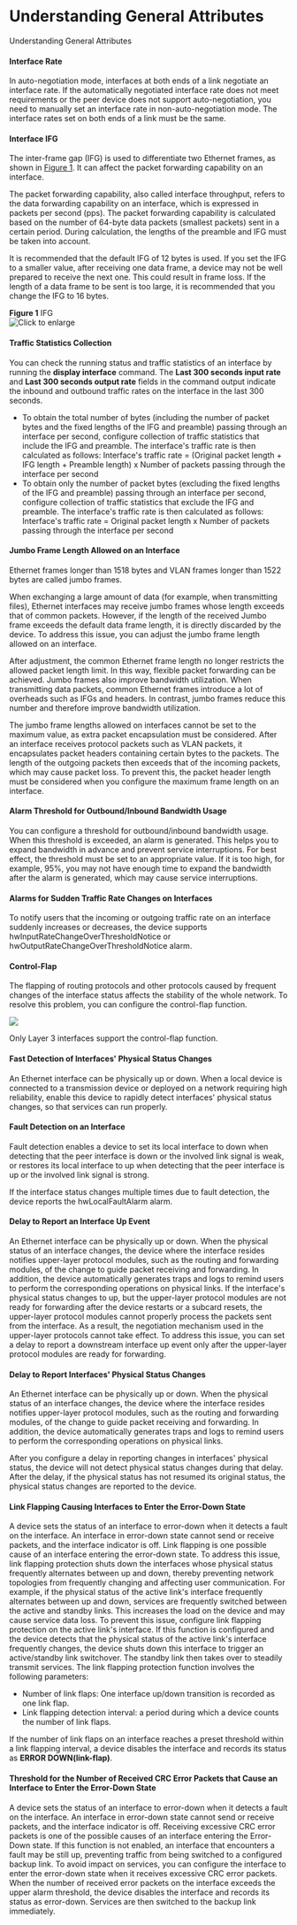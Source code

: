 Understanding General Attributes
================================

Understanding General Attributes

#### Interface Rate

In auto-negotiation mode, interfaces at both ends of a link negotiate an interface rate. If the automatically negotiated interface rate does not meet requirements or the peer device does not support auto-negotiation, you need to manually set an interface rate in non-auto-negotiation mode. The interface rates set on both ends of a link must be the same.


#### Interface IFG

The inter-frame gap (IFG) is used to differentiate two Ethernet frames, as shown in [Figure 1](#Ethernet_Interface_other1__fig_dc_cfg_int_003401). It can affect the packet forwarding capability on an interface.

The packet forwarding capability, also called interface throughput, refers to the data forwarding capability on an interface, which is expressed in packets per second (pps). The packet forwarding capability is calculated based on the number of 64-byte data packets (smallest packets) sent in a certain period. During calculation, the lengths of the preamble and IFG must be taken into account.

It is recommended that the default IFG of 12 bytes is used. If you set the IFG to a smaller value, after receiving one data frame, a device may not be well prepared to receive the next one. This could result in frame loss. If the length of a data frame to be sent is too large, it is recommended that you change the IFG to 16 bytes.

**Figure 1** IFG  
![](figure/en-us_image_0000001513041014.png "Click to enlarge")

#### Traffic Statistics Collection

You can check the running status and traffic statistics of an interface by running the **display interface** command. The **Last 300 seconds input rate** and **Last 300 seconds output rate** fields in the command output indicate the inbound and outbound traffic rates on the interface in the last 300 seconds.

* To obtain the total number of bytes (including the number of packet bytes and the fixed lengths of the IFG and preamble) passing through an interface per second, configure collection of traffic statistics that include the IFG and preamble. The interface's traffic rate is then calculated as follows: Interface's traffic rate = (Original packet length + IFG length + Preamble length) x Number of packets passing through the interface per second
* To obtain only the number of packet bytes (excluding the fixed lengths of the IFG and preamble) passing through an interface per second, configure collection of traffic statistics that exclude the IFG and preamble. The interface's traffic rate is then calculated as follows: Interface's traffic rate = Original packet length x Number of packets passing through the interface per second

#### Jumbo Frame Length Allowed on an Interface

Ethernet frames longer than 1518 bytes and VLAN frames longer than 1522 bytes are called jumbo frames.

When exchanging a large amount of data (for example, when transmitting files), Ethernet interfaces may receive jumbo frames whose length exceeds that of common packets. However, if the length of the received Jumbo frame exceeds the default data frame length, it is directly discarded by the device. To address this issue, you can adjust the jumbo frame length allowed on an interface.

After adjustment, the common Ethernet frame length no longer restricts the allowed packet length limit. In this way, flexible packet forwarding can be achieved. Jumbo frames also improve bandwidth utilization. When transmitting data packets, common Ethernet frames introduce a lot of overheads such as IFGs and headers. In contrast, jumbo frames reduce this number and therefore improve bandwidth utilization.

The jumbo frame lengths allowed on interfaces cannot be set to the maximum value, as extra packet encapsulation must be considered. After an interface receives protocol packets such as VLAN packets, it encapsulates packet headers containing certain bytes to the packets. The length of the outgoing packets then exceeds that of the incoming packets, which may cause packet loss. To prevent this, the packet header length must be considered when you configure the maximum frame length on an interface.


#### Alarm Threshold for Outbound/Inbound Bandwidth Usage

You can configure a threshold for outbound/inbound bandwidth usage. When this threshold is exceeded, an alarm is generated. This helps you to expand bandwidth in advance and prevent service interruptions. For best effect, the threshold must be set to an appropriate value. If it is too high, for example, 95%, you may not have enough time to expand the bandwidth after the alarm is generated, which may cause service interruptions.


#### Alarms for Sudden Traffic Rate Changes on Interfaces

To notify users that the incoming or outgoing traffic rate on an interface suddenly increases or decreases, the device supports hwInputRateChangeOverThresholdNotice or hwOutputRateChangeOverThresholdNotice alarm.


#### Control-Flap

The flapping of routing protocols and other protocols caused by frequent changes of the interface status affects the stability of the whole network. To resolve this problem, you can configure the control-flap function.

![](public_sys-resources/note_3.0-en-us.png) 

Only Layer 3 interfaces support the control-flap function.



#### Fast Detection of Interfaces' Physical Status Changes

An Ethernet interface can be physically up or down. When a local device is connected to a transmission device or deployed on a network requiring high reliability, enable this device to rapidly detect interfaces' physical status changes, so that services can run properly.


#### Fault Detection on an Interface

Fault detection enables a device to set its local interface to down when detecting that the peer interface is down or the involved link signal is weak, or restores its local interface to up when detecting that the peer interface is up or the involved link signal is strong.

If the interface status changes multiple times due to fault detection, the device reports the hwLocalFaultAlarm alarm.


#### Delay to Report an Interface Up Event

An Ethernet interface can be physically up or down. When the physical status of an interface changes, the device where the interface resides notifies upper-layer protocol modules, such as the routing and forwarding modules, of the change to guide packet receiving and forwarding. In addition, the device automatically generates traps and logs to remind users to perform the corresponding operations on physical links. If the interface's physical status changes to up, but the upper-layer protocol modules are not ready for forwarding after the device restarts or a subcard resets, the upper-layer protocol modules cannot properly process the packets sent from the interface. As a result, the negotiation mechanism used in the upper-layer protocols cannot take effect. To address this issue, you can set a delay to report a downstream interface up event only after the upper-layer protocol modules are ready for forwarding.


#### Delay to Report Interfaces' Physical Status Changes

An Ethernet interface can be physically up or down. When the physical status of an interface changes, the device where the interface resides notifies upper-layer protocol modules, such as the routing and forwarding modules, of the change to guide packet receiving and forwarding. In addition, the device automatically generates traps and logs to remind users to perform the corresponding operations on physical links.

After you configure a delay in reporting changes in interfaces' physical status, the device will not detect physical status changes during that delay. After the delay, if the physical status has not resumed its original status, the physical status changes are reported to the device.


#### Link Flapping Causing Interfaces to Enter the Error-Down State

A device sets the status of an interface to error-down when it detects a fault on the interface. An interface in error-down state cannot send or receive packets, and the interface indicator is off. Link flapping is one possible cause of an interface entering the error-down state. To address this issue, link flapping protection shuts down the interfaces whose physical status frequently alternates between up and down, thereby preventing network topologies from frequently changing and affecting user communication. For example, if the physical status of the active link's interface frequently alternates between up and down, services are frequently switched between the active and standby links. This increases the load on the device and may cause service data loss. To prevent this issue, configure link flapping protection on the active link's interface. If this function is configured and the device detects that the physical status of the active link's interface frequently changes, the device shuts down this interface to trigger an active/standby link switchover. The standby link then takes over to steadily transmit services. The link flapping protection function involves the following parameters:

* Number of link flaps: One interface up/down transition is recorded as one link flap.
* Link flapping detection interval: a period during which a device counts the number of link flaps.

If the number of link flaps on an interface reaches a preset threshold within a link flapping interval, a device disables the interface and records its status as **ERROR DOWN(link-flap)**.


#### Threshold for the Number of Received CRC Error Packets that Cause an Interface to Enter the Error-Down State

A device sets the status of an interface to error-down when it detects a fault on the interface. An interface in error-down state cannot send or receive packets, and the interface indicator is off. Receiving excessive CRC error packets is one of the possible causes of an interface entering the Error-Down state. If this function is not enabled, an interface that encounters a fault may be still up, preventing traffic from being switched to a configured backup link. To avoid impact on services, you can configure the interface to enter the error-down state when it receives excessive CRC error packets. When the number of received error packets on the interface exceeds the upper alarm threshold, the device disables the interface and records its status as error-down. Services are then switched to the backup link immediately.
